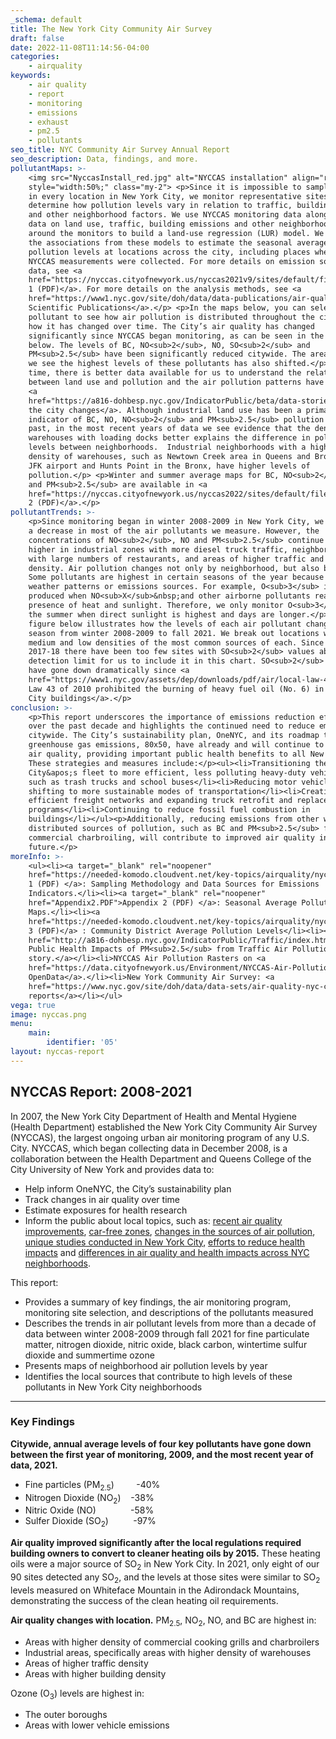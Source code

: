 ```yaml
---
_schema: default
title: The New York City Community Air Survey
draft: false
date: 2022-11-08T11:14:56-04:00
categories:
    - airquality
keywords:
    - air quality
    - report
    - monitoring
    - emissions
    - exhaust
    - pm2.5
    - pollutants
seo_title: NYC Community Air Survey Annual Report
seo_description: Data, findings, and more.
pollutantMaps: >-
    <img src="NyccasInstall_red.jpg" alt="NYCCAS installation" align="right"
    style="width:50%;" class="my-2"> <p>Since it is impossible to sample the air
    in every location in New York City, we monitor representative sites to
    determine how pollution levels vary in relation to traffic, buildings, trees
    and other neighborhood factors. We use NYCCAS monitoring data along with
    data on land use, traffic, building emissions and other neighborhood factors
    around the monitors to build a land-use regression (LUR) model. We then used
    the associations from these models to estimate the seasonal average air
    pollution levels at locations across the city, including places where no
    NYCCAS measurements were collected. For more details on emission source
    data, see <a
    href="https://nyccas.cityofnewyork.us/nyccas2021v9/sites/default/files/NYCCAS-appendix/Appendix1.pdf">Appendix
    1 (PDF)</a>. For more details on the analysis methods, see <a
    href="https://www1.nyc.gov/site/doh/data/data-publications/air-quality-nyc-community-air-survey.page#nyccas-pubs">NYCCAS
    Scientific Publications</a>.</p> <p>In the maps below, you can select a
    pollutant to see how air pollution is distributed throughout the city and
    how it has changed over time. The City’s air quality has changed
    significantly since NYCCAS began monitoring, as can be seen in the maps
    below. The levels of BC, NO<sub>2</sub>, NO, SO<sub>2</sub> and
    PM<sub>2.5</sub> have been significantly reduced citywide. The areas where
    we see the highest levels of these pollutants has also shifted.</p> <p>Over
    time, there is better data available for us to understand the relationships
    between land use and pollution and the air pollution patterns have shifted
    <a
    href="https://a816-dohbesp.nyc.gov/IndicatorPublic/beta/data-stories/aq-cooking/">as
    the city changes</a>. Although industrial land use has been a primary
    indicator of BC, NO, NO<sub>2</sub> and PM<sub>2.5</sub> pollution in the
    past, in the most recent years of data we see evidence that the density of
    warehouses with loading docks better explains the difference in pollution
    levels between neighborhoods.  Industrial neighborhoods with a higher
    density of warehouses, such as Newtown Creek area in Queens and Brooklyn,
    JFK airport and Hunts Point in the Bronx, have higher levels of
    pollution.</p> <p>Winter and summer average maps for BC, NO<sub>2</sub>, NO
    and PM<sub>2.5</sub> are available in <a
    href="https://nyccas.cityofnewyork.us/nyccas2022/sites/default/files/NYCCAS-appendix/Appendix2.pdf">Appendix
    2 (PDF)</a>.</p>
pollutantTrends: >-
    <p>Since monitoring began in winter 2008-2009 in New York City, we have seen
    a decrease in most of the air pollutants we measure. However, the
    concentrations of NO<sub>2</sub>, NO and PM<sub>2.5</sub> continue to be
    higher in industrial zones with more diesel truck traffic, neighborhoods
    with large numbers of restaurants, and areas of higher traffic and building
    density. Air pollution changes not only by neighborhood, but also by season.
    Some pollutants are highest in certain seasons of the year because of either
    weather patterns or emissions sources. For example, O<sub>3</sub> is
    produced when NO<sub>X</sub>&nbsp;and other airborne pollutants react in the
    presence of heat and sunlight. Therefore, we only monitor O<sub>3</sub> in
    the summer when direct sunlight is highest and days are longer.</p><p>The
    figure below illustrates how the levels of each air pollutant change by
    season from winter 2008-2009 to fall 2021. We break out locations with high,
    medium and low densities of the most common sources of each. Since winter
    2017-18 there have been too few sites with SO<sub>2</sub> values above the
    detection limit for us to include it in this chart. SO<sub>2</sub> levels
    have gone down dramatically since <a
    href="https://www1.nyc.gov/assets/dep/downloads/pdf/air/local-law-43-biodiesel-fuel-requirement.pdf">Local
    Law 43 of 2010 prohibited the burning of heavy fuel oil (No. 6) in New York
    City buildings</a>.</p>
conclusion: >-
    <p>This report underscores the importance of emissions reduction efforts
    over the past decade and highlights the continued need to reduce emissions
    citywide. The City’s sustainability plan, OneNYC, and its roadmap to reduce
    greenhouse gas emissions, 80x50, have already and will continue to improve
    air quality, providing important public health benefits to all New Yorkers.
    These strategies and measures include:</p><ul><li>Transitioning the
    City&apos;s fleet to more efficient, less polluting heavy-duty vehicles,
    such as trash trucks and school buses</li><li>Reducing motor vehicle use by
    shifting to more sustainable modes of transportation</li><li>Creating more
    efficient freight networks and expanding truck retrofit and replacement
    programs</li><li>Continuing to reduce fossil fuel combustion in
    buildings</li></ul><p>Additionally, reducing emissions from other widely
    distributed sources of pollution, such as BC and PM<sub>2.5</sub> from
    commercial charbroiling, will contribute to improved air quality in the
    future.</p>
moreInfo: >-
    <ul><li><a target="_blank" rel="noopener"
    href="https://needed-komodo.cloudvent.net/key-topics/airquality/nyccas/Appendix1.pdf">Appendix
    1 (PDF) </a>: Sampling Methodology and Data Sources for Emissions
    Indicators.</li><li><a target="_blank" rel="noopener"
    href="Appendix2.PDF">Appendix 2 (PDF) </a>: Seasonal Average Pollutant
    Maps.</li><li><a
    href="https://needed-komodo.cloudvent.net/key-topics/airquality/nyccas/Appendix1.pdf">Appendix
    3 (PDF)</a> : Community District Average Pollution Levels</li><li><a
    href="http://a816-dohbesp.nyc.gov/IndicatorPublic/Traffic/index.html">The
    Public Health Impacts of PM<sub>2.5</sub> from Traffic Air Pollution data
    story.</a></li><li>NYCCAS Air Pollution Rasters on <a
    href="https://data.cityofnewyork.us/Environment/NYCCAS-Air-Pollution-Rasters/q68s-8qxv">NYC
    OpenData</a>.</li><li>New York Community Air Survey: <a
    href="https://www.nyc.gov/site/doh/data/data-sets/air-quality-nyc-community-air-survey.page">past
    reports</a></li></ul>
vega: true
image: nyccas.png
menu:
    main:
        identifier: '05'
layout: nyccas-report
---
```

## NYCCAS Report: 2008-2021

In 2007, the New York City Department of Health and Mental Hygiene (Health Department) established the New York City Community Air Survey (NYCCAS), the largest ongoing urban air monitoring program of any U.S. City. NYCCAS, which began collecting data in December 2008, is a collaboration between the Health Department and Queens College of the City University of New York and provides data to:

* Help inform OneNYC, the City’s sustainability plan
* Track changes in air quality over time
* Estimate exposures for health research
* Inform the public about local topics, such as: [recent air quality improvements](https://a816-dohbesp.nyc.gov/IndicatorPublic/beta/data-stories/breatheeasy/), [car-free zones](https://a816-dohbesp.nyc.gov/IndicatorPublic/beta/data-stories/aqts/), [changes in the sources of air pollution](https://a816-dohbesp.nyc.gov/IndicatorPublic/beta/data-stories/aq-cooking/), [unique studies conducted in New York City](https://a816-dohbesp.nyc.gov/IndicatorPublic/beta/data-stories/aqsnapshots/), [efforts to reduce health impacts](https://a816-dohbesp.nyc.gov/IndicatorPublic/beta/data-stories/hia/) and [differences in air quality and health impacts across NYC neighborhoods](https://a816-dohbesp.nyc.gov/IndicatorPublic/beta/data-stories/aq2/).

This report:

* Provides a summary of key findings, the air monitoring program, monitoring site selection, and descriptions of the pollutants measured
* Describes the trends in air pollutant levels from more than a decade of data between winter 2008-2009 through fall 2021 for fine particulate matter, nitrogen dioxide, nitric oxide, black carbon, wintertime sulfur dioxide and summertime ozone
* Presents maps of neighborhood air pollution levels by year
* Identifies the local sources that contribute to high levels of these pollutants in New York City neighborhoods

---

### Key Findings

**Citywide, annual average levels of four key pollutants have gone down between the first year of monitoring, 2009, and the most recent year of data, 2021.**

* Fine particles (PM<sub>2.5</sub>)&nbsp; &nbsp; &nbsp; &nbsp; &nbsp;-40%
* Nitrogen Dioxide (NO<sub>2</sub>)&nbsp; &nbsp; -38%
* Nitric Oxide (NO)&nbsp; &nbsp; &nbsp; &nbsp; &nbsp; &nbsp; &nbsp; -58%
* Sulfer Dioxide (SO<sub>2</sub>)&nbsp; &nbsp; &nbsp; &nbsp; &nbsp; -97%

**Air quality improved significantly after the local regulations required building owners to convert to cleaner heating oils by 2015.** These heating oils were a major source of SO<sub>2</sub> in New York City. In 2021, only eight of our 90 sites detected any SO<sub>2</sub>, and the levels at those sites were similar to SO<sub>2</sub> levels measured on Whiteface Mountain in the Adirondack Mountains, demonstrating the success of the clean heating oil requirements.

**Air quality changes with location.** PM<sub>2.5</sub>, NO<sub>2</sub>, NO, and BC are highest in:

* Areas with higher density of commercial cooking grills and charbroilers
* Industrial areas, specifically areas with higher density of warehouses
* Areas of higher traffic density
* Areas with higher building density

Ozone (O<sub>3</sub>) levels are highest in:

* The outer boroughs
* Areas with lower vehicle emissions